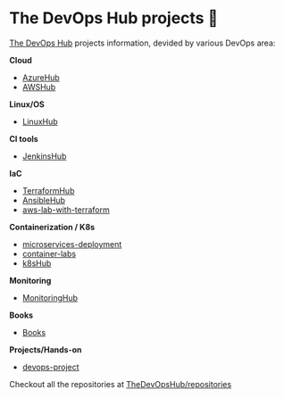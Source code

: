 # The DevOps Hub projects 🔖
[The DevOps Hub](https://github.com/thedevopshub) projects information, devided by various DevOps area:

**Cloud**
- [AzureHub](https://github.com/TheDevOpsHub/AzureHub)
- [AWSHub](https://github.com/tungbq/AWSHub)

**Linux/OS**
- [LinuxHub](https://github.com/TheDevOpsHub/LinuxHub)

**CI tools**
- [JenkinsHub](https://github.com/TheDevOpsHub/JenkinsHub)

**IaC**
- [TerraformHub](https://github.com/TheDevOpsHub/TerraformHub)
- [AnsibleHub](https://github.com/TheDevOpsHub/AnsibleHub)
- [aws-lab-with-terraform](https://github.com/tungbq/aws-lab-with-terraform)

**Containerization / K8s**
- [microservices-deployment](https://github.com/TheDevOpsHub/microservices-deployment)
- [container-labs](https://github.com/TheDevOpsHub/container-labs)
- [k8sHub](https://github.com/tungbq/k8sHub)

**Monitoring**
- [MonitoringHub](https://github.com/TheDevOpsHub/MonitoringHub)

**Books**
- [Books](https://github.com/TheDevOpsHub/Books)

**Projects/Hands-on**
- [devops-project](https://github.com/tungbq/devops-project)

Checkout all the repositories at [TheDevOpsHub/repositories](https://github.com/orgs/TheDevOpsHub/repositories)
